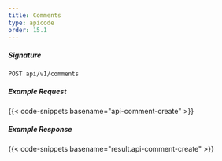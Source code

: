 ```yaml
---
title: Comments
type: apicode
order: 15.1
---
```


##### Signature
`POST api/v1/comments`
##### Example Request
{{< code-snippets basename="api-comment-create" >}}
##### Example Response
{{< code-snippets basename="result.api-comment-create" >}}